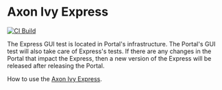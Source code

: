 # Axon Ivy Express

[![CI Build](https://github.com/axonivy-market/axonivy-express/actions/workflows/ci.yml/badge.svg)](https://github.com/axonivy-market/axonivy-express/actions/workflows/ci.yml)

The Express GUI test is located in Portal's infrastructure. The Portal's GUI test will also take care of Express's tests. If there are any changes in the Portal that impact the Express, then a new version of the Express will be released after releasing the Portal.

How to use the [Axon Ivy Express](axonivy-express-product/README.md).
